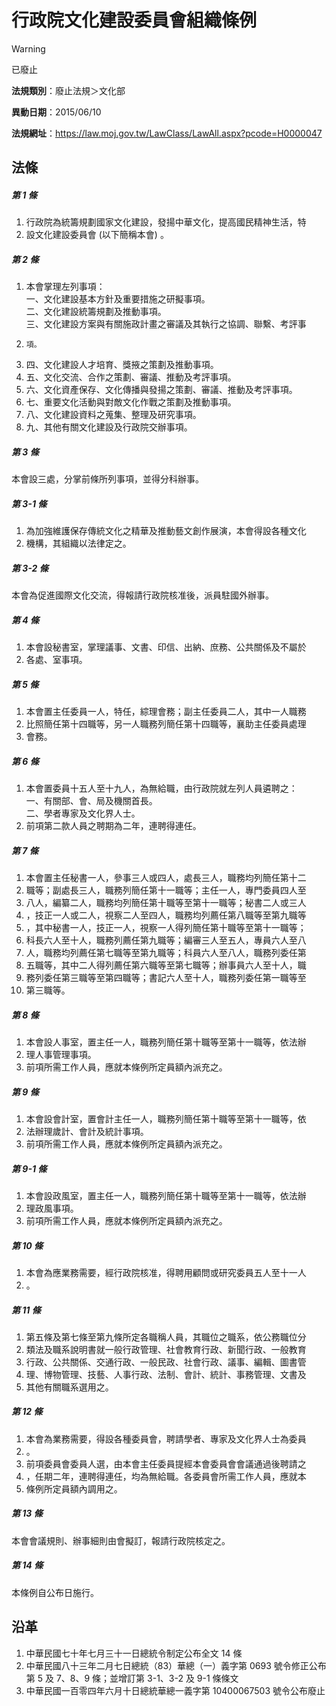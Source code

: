 # 行政院文化建設委員會組織條例
> [!WARNING]
> 已廢止

**法規類別**：廢止法規＞文化部

**異動日期**：2015/06/10  

**法規網址**：https://law.moj.gov.tw/LawClass/LawAll.aspx?pcode=H0000047



## 法條
##### 第 1 條
1. 行政院為統籌規劃國家文化建設，發揚中華文化，提高國民精神生活，特
1. 設文化建設委員會 (以下簡稱本會) 。

##### 第 2 條
1. 本會掌理左列事項：  
一、文化建設基本方針及重要措施之研擬事項。  
二、文化建設統籌規劃及推動事項。  
三、文化建設方案與有關施政計畫之審議及其執行之協調、聯繫、考評事
1.     項。
1. 四、文化建設人才培育、獎掖之策劃及推動事項。
1. 五、文化交流、合作之策劃、審議、推動及考評事項。
1. 六、文化資產保存、文化傳播與發揚之策劃、審議、推動及考評事項。
1. 七、重要文化活動與對敵文化作戰之策劃及推動事項。
1. 八、文化建設資料之蒐集、整理及研究事項。
1. 九、其他有關文化建設及行政院交辦事項。

##### 第 3 條
本會設三處，分掌前條所列事項，並得分科辦事。

##### 第 3-1 條
1. 為加強維護保存傳統文化之精華及推動藝文創作展演，本會得設各種文化
1. 機構，其組織以法律定之。

##### 第 3-2 條
本會為促進國際文化交流，得報請行政院核准後，派員駐國外辦事。

##### 第 4 條
1. 本會設秘書室，掌理議事、文書、印信、出納、庶務、公共關係及不屬於
1. 各處、室事項。

##### 第 5 條
1. 本會置主任委員一人，特任，綜理會務；副主任委員二人，其中一人職務
1. 比照簡任第十四職等，另一人職務列簡任第十四職等，襄助主任委員處理
1. 會務。

##### 第 6 條
1. 本會置委員十五人至十九人，為無給職，由行政院就左列人員遴聘之：  
一、有關部、會、局及機關首長。  
二、學者專家及文化界人士。
1. 前項第二款人員之聘期為二年，連聘得連任。

##### 第 7 條
1. 本會置主任秘書一人，參事三人或四人，處長三人，職務均列簡任第十二
1. 職等；副處長三人，職務列簡任第十一職等；主任一人，專門委員四人至
1. 八人，編纂二人，職務均列簡任第十職等至第十一職等；秘書二人或三人
1. ，技正一人或二人，視察二人至四人，職務均列薦任第八職等至第九職等
1. ，其中秘書一人，技正一人，視察一人得列簡任第十職等至第十一職等；
1. 科長六人至十人，職務列薦任第九職等；編審三人至五人，專員六人至八
1. 人，職務均列薦任第七職等至第九職等；科員六人至八人，職務列委任第
1. 五職等，其中二人得列薦任第六職等至第七職等；辦事員六人至十人，職
1. 務列委任第三職等至第四職等；書記六人至十人，職務列委任第一職等至
1. 第三職等。

##### 第 8 條
1. 本會設人事室，置主任一人，職務列簡任第十職等至第十一職等，依法辦
1. 理人事管理事項。
1. 前項所需工作人員，應就本條例所定員額內派充之。

##### 第 9 條
1. 本會設會計室，置會計主任一人，職務列簡任第十職等至第十一職等，依
1. 法辦理歲計、會計及統計事項。
1. 前項所需工作人員，應就本條例所定員額內派充之。

##### 第 9-1 條
1. 本會設政風室，置主任一人，職務列簡任第十職等至第十一職等，依法辦
1. 理政風事項。
1. 前項所需工作人員，應就本條例所定員額內派充之。

##### 第 10 條
1. 本會為應業務需要，經行政院核准，得聘用顧問或研究委員五人至十一人
1. 。

##### 第 11 條
1. 第五條及第七條至第九條所定各職稱人員，其職位之職系，依公務職位分
1. 類法及職系說明書就一般行政管理、社會教育行政、新聞行政、一般教育
1. 行政、公共關係、交通行政、一般民政、社會行政、議事、編輯、圖書管
1. 理、博物管理、技藝、人事行政、法制、會計、統計、事務管理、文書及
1. 其他有關職系選用之。

##### 第 12 條
1. 本會為業務需要，得設各種委員會，聘請學者、專家及文化界人士為委員
1. 。
1. 前項委員會委員人選，由本會主任委員提經本會委員會會議通過後聘請之
1. ，任期二年，連聘得連任，均為無給職。各委員會所需工作人員，應就本
1. 條例所定員額內調用之。

##### 第 13 條
本會會議規則、辦事細則由會擬訂，報請行政院核定之。

##### 第 14 條
本條例自公布日施行。

## 沿革
1. 中華民國七十年七月三十一日總統令制定公布全文 14 條
1. 中華民國八十三年二月七日總統（83）華總（一）義字第 0693 號令修正公布第 5 及 7、8、9 條；並增訂第 3-1、3-2 及 9-1  條條文
1. 中華民國一百零四年六月十日總統華總一義字第 10400067503  號令公布廢止
